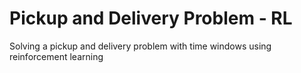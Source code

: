# Pickup and Delivery Problem - RL
Solving a pickup and delivery problem with time windows using reinforcement learning
